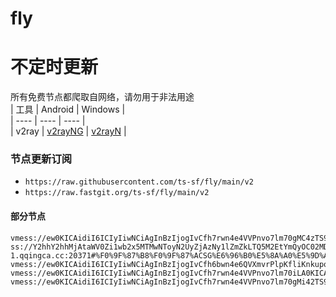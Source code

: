 # fly
# 不定时更新
所有免费节点都爬取自网络，请勿用于非法用途  
|  工具  | Android  | Windows  |  
|  ----  | ----   | ----  |  
| v2ray  | [v2rayNG](https://github.com/2dust/v2rayNG/releases) | [v2rayN](https://github.com/2dust/v2rayN/releases) |  
  
### 节点更新订阅  
- `https://raw.githubusercontent.com/ts-sf/fly/main/v2`  
- `https://raw.fastgit.org/ts-sf/fly/main/v2`  
#### 部分节点  
``` 
vmess://ew0KICAidiI6ICIyIiwNCiAgInBzIjogIvCfh7rwn4e4VVPnvo7lm70gMC4zTS9zIiwNCiAgImFkZCI6ICIxMDcuMTQ4LjE5NC4yMzUiLA0KICAicG9ydCI6ICI0NDMiLA0KICAiaWQiOiAiNDE4MDQ4YWYtYTI5My00Yjk5LTliMGMtOThjYTM1ODBkZDI0IiwNCiAgImFpZCI6ICI2NCIsDQogICJzY3kiOiAiYXV0byIsDQogICJuZXQiOiAid3MiLA0KICAidHlwZSI6ICJub25lIiwNCiAgImhvc3QiOiAid3d3LjEzMzY0ODk2Lnh5eiIsDQogICJwYXRoIjogIi9wYXRoLzE2ODQ5MDc1MTE4NDIiLA0KICAidGxzIjogInRscyIsDQogICJzbmkiOiAid3d3LjEzMzY0ODk2Lnh5eiIsDQogICJhbHBuIjogIiINCn0=
ss://Y2hhY2hhMjAtaWV0Zi1wb2x5MTMwNToyN2UyZjAzNy1lZmZkLTQ5M2EtYmQyOC02MDA0Y2Q5ZmYxY2Y=@04-1.qqingca.cc:20371#%F0%9F%87%B8%F0%9F%87%ACSG%E6%96%B0%E5%8A%A0%E5%9D%A1%2014.1M%2Fs
vmess://ew0KICAidiI6ICIyIiwNCiAgInBzIjogIvCfh6bwn4e6QVXmvrPlpKfliKnkupoiLA0KICAiYWRkIjogIjIwMy4zMC4xODkuMiIsDQogICJwb3J0IjogIjg4ODAiLA0KICAiaWQiOiAiNTZhMjE4OGItMmFiNy00MDJjLWI5YjgtMzQ4NDdmZGYwOTU4IiwNCiAgImFpZCI6ICIwIiwNCiAgInNjeSI6ICJhdXRvIiwNCiAgIm5ldCI6ICJ3cyIsDQogICJ0eXBlIjogImF1dG8iLA0KICAiaG9zdCI6ICJsZy50cnVtcDIwMjMubmV0IiwNCiAgInBhdGgiOiAiLyIsDQogICJ0bHMiOiAiIiwNCiAgInNuaSI6ICIiLA0KICAiYWxwbiI6ICIiLA0KICAiZnAiOiAiIg0KfQ==
vmess://ew0KICAidiI6ICIyIiwNCiAgInBzIjogIvCfh7rwn4e4VVPnvo7lm70iLA0KICAiYWRkIjogInQyLmJlc3RjbG91ZC50ayIsDQogICJwb3J0IjogIjQ0MyIsDQogICJpZCI6ICI1MzliYzc1NC05MzRlLTQzMWQtYTdhZS05NmM3MWViMTgzMGUiLA0KICAiYWlkIjogIjAiLA0KICAic2N5IjogImF1dG8iLA0KICAibmV0IjogIndzIiwNCiAgInR5cGUiOiAibm9uZSIsDQogICJob3N0IjogImVyMy5teWJlc3Rqai5jb20iLA0KICAicGF0aCI6ICIvMiIsDQogICJ0bHMiOiAidGxzIiwNCiAgInNuaSI6ICIiLA0KICAiYWxwbiI6ICIiDQp9
vmess://ew0KICAidiI6ICIyIiwNCiAgInBzIjogIvCfh7rwn4e4VVPnvo7lm70gMi42TS9zIiwNCiAgImFkZCI6ICIyMy4yMjUuMzMuMTczIiwNCiAgInBvcnQiOiAiNDQzIiwNCiAgImlkIjogIjQxODA0OGFmLWEyOTMtNGI5OS05YjBjLTk4Y2EzNTgwZGQyNCIsDQogICJhaWQiOiAiNjQiLA0KICAic2N5IjogImF1dG8iLA0KICAibmV0IjogIndzIiwNCiAgInR5cGUiOiAibm9uZSIsDQogICJob3N0IjogInd3dy41MzYzODA1NS54eXoiLA0KICAicGF0aCI6ICIvcGF0aC8xNjg1MDk0OTIzNDA4IiwNCiAgInRscyI6ICJ0bHMiLA0KICAic25pIjogInd3dy41MzYzODA1NS54eXoiLA0KICAiYWxwbiI6ICIiDQp9
```